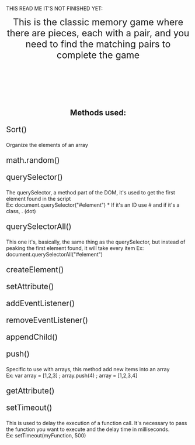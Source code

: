 THIS READ ME IT'S NOT FINISHED YET: 
<!DOCTYPE html>
<html lang="en">
<head>
  <meta charset="UTF-8">
  <meta name="viewport" content="width=device-width, initial-scale=1.0">
  <style>
    section p {
      font-size: 21px;
    }
    
    section span{
        /*font-family: ;*/
    }

    header{
        font-size: 25px;
    }
  </style>
  <title>Readme</title>
</head>
<body>

  <header>
    This is the classic memory game where there are pieces, each with a pair, and you need to find the matching pairs to complete the game <br><br>
  </header>

  <h2 style="text-align:center"> Methods used: </h2>
  
  <section>
    <p>Sort()</p>
        <span> Organize the elements of an array </span>
    <p>math.random()</p>
        <span> </span>
    <p>querySelector()</p>
        <span> The querySelector, a method part of the DOM, it's used to get the first element found in the script <br>
        Ex: document.querySelector("#element") * If it's an ID use # and if it's a class, . (dot)</span>
    <p>querySelectorAll()</p>
        <span> This one it's, basically, the same thing as the querySelector, but instead of peaking the first element found, it will take every item 
        Ex: document.querySelectorAll("#element")   </span>
    <p>createElement()</p>
        <span> </span>
    <p>setAttribute()</p>
        <span> </span>
    <p>addEventListener()</p>
        <span> </span>
    <p>removeEventListener()</p>
        <span> </span>
    <p>appendChild()</p>
        <span> </span>
    <p>push()</p>
        <span> Specific to use with arrays, this method add new items into an array <br>
        Ex: var array = [1,2,3] ; array.push(4) ; array = [1,2,3,4] </span>
    <p>getAttribute()</p>
        <span> </span>
    <p>setTimeout()</p>
    <span>This is used to delay the execution of a function call. It's necessary to pass the function you want to execute and the delay time in milliseconds. <br>
        Ex: setTimeout(myFunction, 500) </span>

  </section>

</body>
</html>
